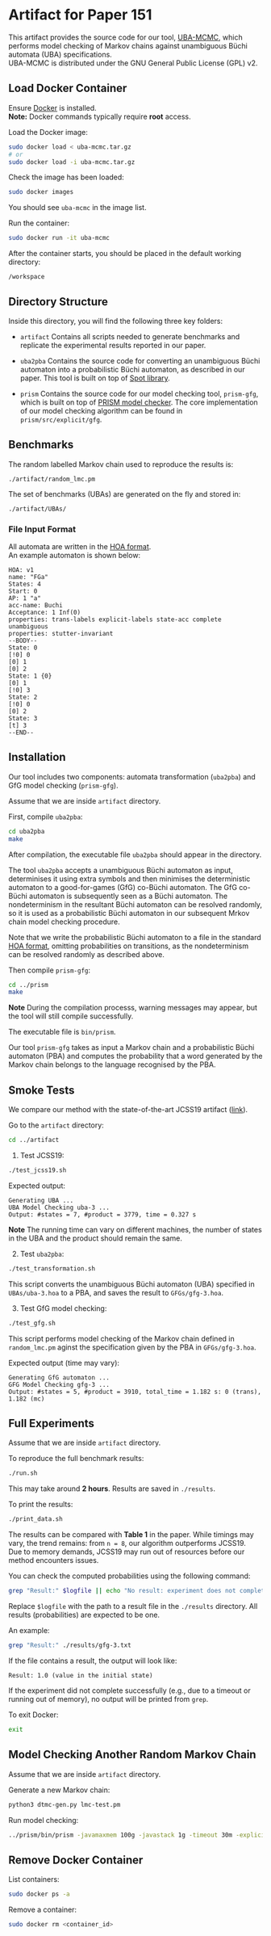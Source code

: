 # Artifact for Paper 151

This artifact provides the source code for our tool, [UBA-MCMC](https://github.com/qiyitang71/UBA-MCMC), which performs model checking of Markov chains against unambiguous Büchi automata (UBA) specifications.  
UBA-MCMC is distributed under the GNU General Public License (GPL) v2.

## Load Docker Container

Ensure [Docker](https://www.docker.com/get-started/) is installed.  
**Note:** Docker commands typically require **root** access.

Load the Docker image:

```bash
sudo docker load < uba-mcmc.tar.gz
# or
sudo docker load -i uba-mcmc.tar.gz
```

Check the image has been loaded:

```bash
sudo docker images
```
You should see `uba-mcmc` in the image list.

Run the container:

```bash
sudo docker run -it uba-mcmc
```

After the container starts, you should be placed in the default working directory:
```
/workspace
```

## Directory Structure

Inside this directory, you will find the following three key folders:

- `artifact` Contains all scripts needed to generate benchmarks and replicate the experimental results reported in our paper.

 
- `uba2pba` Contains the source code for converting an unambiguous Büchi automaton into a probabilistic Büchi automaton, as described in our paper. This tool is built on top of [Spot library](https://spot.lre.epita.fr/).

- `prism` Contains the source code for our model checking tool, `prism-gfg`, which is built on top of [PRISM model checker](https://www.prismmodelchecker.org/). The core implementation of our model checking algorithm can be found in `prism/src/explicit/gfg`.

## Benchmarks

The random labelled Markov chain used to reproduce the results is:

```
./artifact/random_lmc.pm
```

The set of benchmarks (UBAs) are generated on the fly and stored in:

```
./artifact/UBAs/
```

### File Input Format

All automata are written in the [HOA format](https://adl.github.io/hoaf/).  
An example automaton is shown below:

```hoa
HOA: v1
name: "FGa"
States: 4
Start: 0
AP: 1 "a"
acc-name: Buchi
Acceptance: 1 Inf(0)
properties: trans-labels explicit-labels state-acc complete unambiguous
properties: stutter-invariant
--BODY--
State: 0
[!0] 0
[0] 1
[0] 2
State: 1 {0}
[0] 1
[!0] 3
State: 2
[!0] 0
[0] 2
State: 3
[t] 3
--END--
```

## Installation

Our tool includes two components: automata transformation (`uba2pba`) and GfG model checking (`prism-gfg`).

Assume that we are inside `artifact` directory.

First, compile `uba2pba`:

```bash
cd uba2pba
make
```
After compilation, the executable file `uba2pba` should appear in the directory.

The tool `uba2pba` accepts a unambiguous Büchi automaton as input, determinises it using extra symbols and then minimises the deterministic automaton to a good-for-games (GfG) co-Büchi automaton.
The GfG co-Büchi automaton is subsequently seen as a Büchi automaton.
The nondeterminism in the resultant Büchi automaton can be resolved randomly, so it is used as a probabilistic Büchi automaton in our subsequent Mrkov chain model checking procedure.

Note that we write the probabilistic Büchi automaton to a file in the standard [HOA format](https://adl.github.io/hoaf/), omitting probabilities on transitions, as the nondeterminism can be resolved randomly as described above.


Then compile `prism-gfg`:

```bash
cd ../prism
make
```
**Note** During the compilation processs, warning messages may appear, but the tool will still compile successfully. 

The executable file is `bin/prism`.

Our tool `prism-gfg` takes as input a Markov chain and a probabilistic Büchi automaton (PBA) and computes the probability that a word generated by the Markov chain belongs to the language recognised by the PBA.

## Smoke Tests

We compare our method with the state-of-the-art JCSS19 artifact ([link](https://wwwtcs.inf.tu-dresden.de/ALGI/TR/JCSS19/)).

Go to the `artifact` directory:

```bash
cd ../artifact
```

1. Test JCSS19:

```bash
./test_jcss19.sh
```

Expected output:

```
Generating UBA ...
UBA Model Checking uba-3 ...
Output: #states = 7, #product = 3779, time = 0.327 s
```

**Note** The running time can vary on different machines, the number of states in the UBA and the product should remain the same.

2. Test `uba2pba`:

```bash
./test_transformation.sh
```
This script converts the unambiguous Büchi automaton (UBA) specified in `UBAs/uba-3.hoa` to a PBA, and saves the result to `GFGs/gfg-3.hoa`.

3. Test GfG model checking:

```bash
./test_gfg.sh
```
This script performs model checking of the Markov chain defined in `random_lmc.pm` aginst the specification given by the PBA in `GFGs/gfg-3.hoa`. 

Expected output (time may vary):

```
Generating GfG automaton ...
GFG Model Checking gfg-3 ...
Output: #states = 5, #product = 3910, total_time = 1.182 s: 0 (trans), 1.182 (mc)
```

## Full Experiments

Assume that we are inside `artifact` directory.

To reproduce the full benchmark results:

```bash
./run.sh
```

This may take around **2 hours**. Results are saved in `./results`.

To print the results:

```bash
./print_data.sh
```

The results can be compared with **Table 1** in the paper. While timings may vary, the trend remains: from `n = 8`, our algorithm outperforms JCSS19.  
Due to memory demands, JCSS19 may run out of resources before our method encounters issues.

You can check the computed probabilities using the following command:

```bash
grep "Result:" $logfile || echo "No result: experiment does not complete"
```

Replace `$logfile` with the path to a result file in the `./results` directory. All results (probabilities) are expected to be one.

An example:

```bash
grep "Result:" ./results/gfg-3.txt
```

If the file contains a result, the output will look like:

```
Result: 1.0 (value in the initial state)
```

If the experiment did not complete successfully (e.g., due to a timeout or running out of memory), no output will be printed from `grep`.

To exit Docker:

```bash
exit
```

## Model Checking Another Random Markov Chain

Assume that we are inside `artifact` directory.

Generate a new Markov chain:

```bash
python3 dtmc-gen.py lmc-test.pm
```

Run model checking:

```bash
../prism/bin/prism -javamaxmem 100g -javastack 1g -timeout 30m -explicit -gfgmc -ubaverbosity 1 -gfgpower lmc-test.pm -pf 'P=?[ HOA: {"'"GFGs/gfg-3.hoa"'", "sigma_0" <- "sigma", "pi_0" <- "pi", "hash_0" <- "hash","dollar_0" <- "dollar" }]'
```

## Remove Docker Container

List containers:

```bash
sudo docker ps -a
```

Remove a container:

```bash
sudo docker rm <container_id>
```
